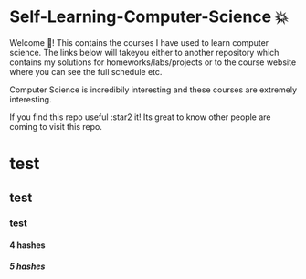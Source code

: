 # Self-Learning-Computer-Science :collision:

Welcome 👋! This contains the courses I have used to learn computer science. The links below will takeyou either to another repository which contains my solutions for homeworks/labs/projects or to the course website where you can see the full schedule etc.

Computer Science is incredibily interesting and these courses are extremely interesting.

If you find this repo useful :star2 it! Its great to know other people are coming to visit this repo.


# test
## test
### test
#### 4 hashes
##### 5 hashes
